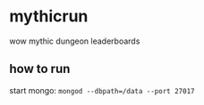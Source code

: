 # mythicrun
wow mythic dungeon leaderboards


## how to run
start mongo: `mongod --dbpath=/data --port 27017`
